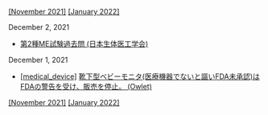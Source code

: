 [\[November 2021\]](2111.md) [\[January 2022\]](2201.md)

December 2, 2021
* [第2種ME試験過去問 (日本生体医工学会)](https://megijutu.jp/publication/publication.html#text3)

December 1, 2021
* [\[medical_device\]](medical_device.md) [靴下型ベビーモニタ(医療機器でないと謳いFDA未承認)はFDAの警告を受け、販売を停止。 (Owlet)](https://owletcare.com/pages/fda-response)

[\[November 2021\]](2111.md) [\[January 2022\]](2201.md)
